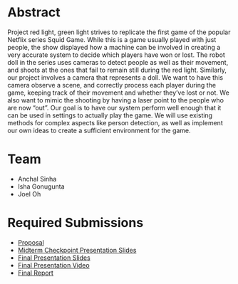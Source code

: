 # Abstract

Project red light, green light strives to replicate the first game of the popular Netflix series Squid Game. While this is a game usually played with just people, the show displayed how a machine can be involved in creating a very accurate system to decide which players have won or lost. The robot doll in the series uses cameras to detect people as well as their movement, and shoots at the ones that fail to remain still during the red light. Similarly, our project involves a camera that represents a doll. We want to have this camera observe a scene, and correctly process each player during the game, keeping track of their movement and whether they’ve lost or not. We also want to mimic the shooting by having a laser point to the people who are now “out”. Our goal is to have our system perform well enough that it can be used in settings to actually play the game. We will use existing methods for complex aspects like person detection, as well as implement our own ideas to create a sufficient environment for the game.

# Team

* Anchal Sinha
* Isha Gonugunta
* Joel Oh

# Required Submissions

* [Proposal](proposal)
* [Midterm Checkpoint Presentation Slides](https://docs.google.com/presentation/d/1aRvWmjZ3IgQeyhP-wyvAlRCQOpZjz8_jdfmSAQZ5tz8/edit?usp=sharing)
* [Final Presentation Slides](https://docs.google.com/presentation/d/1q33nrFB11TKBY4npGfS6K-929Piz5Rx9kSZW2njk46I/edit?usp=sharing)
* [Final Presentation Video](https://www.youtube.com/watch?v=ara54wkDpvY)
* [Final Report](report)
